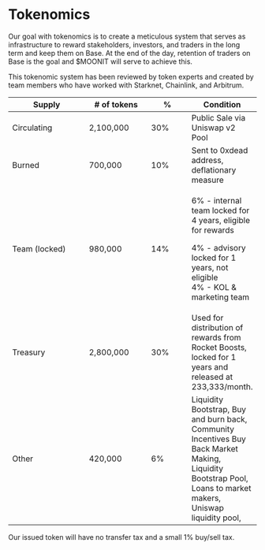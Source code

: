 # Tokenomics

Our goal with tokenomics is to create a meticulous system that serves as infrastructure to reward stakeholders, investors, and traders in the long term and keep them on Base. At the end of the day, retention of traders on Base is the goal and $MOONIT will serve to achieve this.

This tokenomic system has been reviewed by token experts and created by team members who have worked with Starknet, Chainlink, and Arbitrum.

<table><thead><tr><th width="168">Supply</th><th width="124"># of tokens</th><th width="80">%</th><th>Condition</th></tr></thead><tbody><tr><td>Circulating</td><td>2,100,000</td><td>30%</td><td>Public Sale via Uniswap v2 Pool</td></tr><tr><td>Burned</td><td>700,000</td><td>10%</td><td>Sent to 0xdead address, deflationary measure</td></tr><tr><td>Team (locked)</td><td>980,000</td><td>14%</td><td><p>6% - internal team locked for 4 years, eligible for rewards </p><p>4% - advisory locked for 1 years, not eligible<br>4% - KOL &#x26; marketing team</p></td></tr><tr><td>Treasury</td><td>2,800,000</td><td>30%</td><td>Used for distribution of rewards from Rocket Boosts, locked for 1 years and released at 233,333/month.</td></tr><tr><td>Other</td><td>420,000</td><td>6%</td><td>Liquidity Bootstrap, Buy and burn back, Community Incentives Buy Back Market Making, Liquidity Bootstrap Pool, Loans to market makers, Uniswap liquidity pool, </td></tr></tbody></table>

Our issued token will have no transfer tax and a small 1% buy/sell tax.

